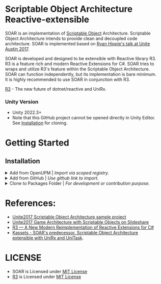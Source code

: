 # Scriptable Object Architecture Reactive-extensible

<!-- [![openupm](https://img.shields.io/npm/v/com.kadinche.kassets?label=openupm&registry_uri=https://package.openupm.com)](https://openupm.com/packages/com.kadinche.kassets/) -->

SOAR is an implementation of [Scriptable Object](https://docs.unity3d.com/Manual/class-ScriptableObject.html) Architecture.
Scriptable Object Architecture intends to provide clean and decoupled code architecture.
SOAR is implemented based on [Ryan Hipple's talk at Unite Austin 2017](https://youtu.be/raQ3iHhE_Kk).

SOAR is developed and designed to be extensible with Reactive library R3.
R3 is a feature rich and modern Reactive Extensions for C#.
SOAR tries to wraps and utilize R3's feature within the Scriptable Object Architecture.
SOAR can function independently, but its implementation is bare minimum.
It is highly recommended to use SOAR in conjunction with R3.

[R3] - The new future of dotnet/reactive and UniRx.

### Unity Version
- Unity 2022.3+
- Note that this GitHub project cannot be opened directly in Unity Editor. See [Installation](https://github.com/kadinche/Kassets#Installation) for cloning.

<!-- __For further details, see [Documentation]__ -->

# Getting Started

## Installation

<details>

<summary>Add from OpenUPM | <em>Import via scoped registry.</em></summary>

To add OpenUPM to your project:

- open `Edit/Project Settings/Package Manager`
- add a new Scoped Registry:
```
Name: OpenUPM
URL:  https://package.openupm.com/
Scope(s):
  - com.ripandy
  - com.cysharp.r3 (optional)
```
- click <kbd>Save</kbd>
- Open `Window/Package Manager`
- Select ``My Registries`` in top left dropdown
- Select ``SOAR`` and click ``Install``
- Select ``R3`` and click ``Install`` (Optional) (see: Note)

> [!NOTE]
> Installation of [R3] in Unity requires installation from NuGet. See [R3 Unity Installation](https://github.com/Cysharp/R3?tab=readme-ov-file#unity) for further detail.

</details>

<details>

<summary>Add from GitHub | <em>Use github link to import.</em></summary>

Add Package directly from GitHub.

- Open `Window/Package Manager`
- Click the `+` icon
- Select the `Add package from Git URL` option
- Paste the following URL: `https://github.com/ripandy/SOAR.git`
- Click `Add`

To install specific version, refer to SOAR's release tags.
For example: `https://github.com/ripandy/SOAR.git#1.0.0`

</details>

<details>

<summary>Clone to Packages Folder | <em>For development or contribution purpose.</em></summary>

Clone this repository to Unity Project's Packages directory.
Unity will treat the project as a package.
Modify source codes from containing Unity Project.
Manage changes with git as usual.
SOAR can also be cloned as Submodule.

- Clone SOAR's git to `YourUnityProject/Packages/` folder

</details>

# References:
- [Unite2017 Scriptable Object Architecture sample project](https://github.com/roboryantron/Unite2017)
- [Unite2017 Game Architecture with Scriptable Objects on Slideshare](https://www.slideshare.net/RyanHipple/game-architecture-with-scriptable-objects)
- [R3 — A New Modern Reimplementation of Reactive Extensions for C#](https://neuecc.medium.com/r3-a-new-modern-reimplementation-of-reactive-extensions-for-c-cf29abcc5826)
- [Kassets - SOAR's predecessor. Scriptable Object Architecture extensible with UniRx and UniTask](https://github.com/kadinche/Kassets).

# LICENSE

- SOAR is Licensed under [MIT License](LICENSE)
- [R3] is Licensed under [MIT License](https://github.com/Cysharp/R3/blob/main/LICENSE)

[R3]: https://github.com/Cysharp/R3
[Kassets]: https://github.com/kadinche/Kassets
[UniRx]: https://github.com/kadinche/UniRx
[UniTask]: https://github.com/Cysharp/UniTask
[Documentation]: https://Kadinche.github.io/Kassets/